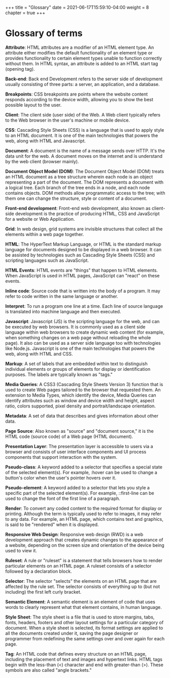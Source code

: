 +++
title = "Glossary"
date = 2021-06-17T15:59:10-04:00
weight = 8
chapter = true
+++

# Glossary of terms

**Attribute**: HTML attributes are a modifier of an HTML element type. An attribute either modifies the default functionality of an element type or provides functionality to certain element types unable to function correctly without them. In HTML syntax, an attribute is added to an HTML start tag (opening tag).

**Back-end**: Back end Development refers to the server side of development usually consisting of three parts: a server, an application, and a database.

**Breakpoints**: CSS breakpoints are points where the website content responds according to the device width, allowing you to show the best possible layout to the user.

**Client**: The client side (user side) of the Web. A Web client typically refers to the Web browser in the user's machine or mobile device.

**CSS**: Cascading Style Sheets (CSS) is a language that is used to apply style to an HTML document. It is one of the main technologies that powers the web, along with HTML and Javascript.

**Document**: A document is the name of a message sends over HTTP. It's the data unit for the web. A document moves on the internet and is understand by the web client (browser mainly).

**Document Object Model (DOM)**: The Document Object Model (DOM) treats an HTML document as a tree structure wherein each node is an object representing a part of the document. The DOM represents a document with a logical tree. Each branch of the tree ends in a node, and each node contains objects. DOM methods allow programmatic access to the tree; with them one can change the structure, style or content of a document.

**Front-end development**: Front-end web development, also known as client-side development is the practice of producing HTML, CSS and JavaScript for a website or Web Application.

**Grid**: In web design, grid systems are invisible structures that collect all the elements within a web page together.

**HTML**: The HyperText Markup Language, or HTML is the standard markup language for documents designed to be displayed in a web browser. It can be assisted by technologies such as Cascading Style Sheets (CSS) and scripting languages such as JavaScript. 

**HTML Events**: HTML events are "things" that happen to HTML elements. When JavaScript is used in HTML pages, JavaScript can "react" on these events.

**Inline code**: Source code that is written into the body of a program. It may refer to code written in the same language or another.  

**Interpret**: To run a program one line at a time. Each line of source language is translated into machine language and then executed.

**Javascript**: Javascript (JS) is the scripting language for the web, and can be executed by web browsers. It is commonly used as a client side language within web browsers to create dynamic web content (for example, when something changes on a web page without reloading the whole page). It also can be used as a server side language too with technologies like Node.js. Javascript is one of the main technologies that powers the web, along with HTML and CSS.

**Markup**: A set of labels that are embedded within text to distinguish individual elements or groups of elements for display or identification purposes. The labels are typically known as "tags."

**Media Queries**: A CSS3 (Cascading Style Sheets Version 3) function that is used to create Web pages tailored to the browser that requested them. An extension to Media Types, which identify the device, Media Queries can identify attributes such as window and device width and height, aspect ratio, colors supported, pixel density and portrait/landscape orientation.

**Metadata**: A set of data that describes and gives information about other data. 

**Page Source**: Also known as "source" and "document source," it is the HTML code (source code) of a Web page (HTML document).

**Presentation Layer**: The presentation layer is accessible to users via a browser and consists of user interface components and UI process components that support interaction with the system.

**Pseudo-class**: A keyword added to a selector that specifies a special state of the selected element(s). For 
example, :hover can be used to change a button's color when the user's pointer hovers over it.

**Pseudo-element**: A keyword added to a selector that lets you style a specific part of the selected element(s). For example, ::first-line can be used to change the font of the first line of a paragraph.

**Render**: To convert any coded content to the required format for display or printing. Although the term is typically used to refer to images, it may refer to any data. For example, an HTML page, which contains text and graphics, is said to be "rendered" when it is displayed.

**Responsive Web Design**: Responsive web design (RWD) is a web development approach that creates dynamic changes to the appearance of a website, depending on the screen size and orientation of the device being used to view it.

**Ruleset**: A rule or "ruleset" is a statement that tells browsers how to render particular elements on an HTML page. A ruleset consists of a selector followed by a declaration block. 

**Selector**: The selector "selects" the elements on an HTML page that are affected by the rule set. The selector 
consists of everything up to (but not including) the first left curly bracket.

**Semantic Element**: A semantic element is an element of code that uses words to clearly represent what that element contains, in human language.

**Style Sheet**: The style sheet is a file that is used to store margins, tabs, fonts, headers, footers and other layout settings for a particular category of document. When a style sheet is selected, its format settings are applied to all the documents created under it, saving the page designer or programmer from redefining the same settings over and over again for each page.

**Tag**: An HTML code that defines every structure on an HTML page, including the placement of text and images and hypertext links. HTML tags begin with the less-than (<) character and end with greater-than (>). These symbols are also called "angle brackets."